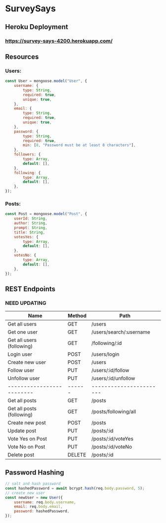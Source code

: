 # SurveySays

## Heroku Deployment

### https://survey-says-4200.herokuapp.com/

## Resources

### Users:

```js
const User = mongoose.model("User", {
	username: {
		type: String,
		required: true,
		unique: true,
	},
	email: {
		type: String,
		required: true,
		unique: true,
	},
	password: {
		type: String,
		required: true,
		min: [8, "Password must be at least 8 characters"],
	},
	followers: {
		type: Array,
		default: [],
	},
	following: {
		type: Array,
		default: [],
	},
});
```

### Posts:

```js
const Post = mongoose.model("Post", {
	userId: String,
	author: String,
	prompt: String,
	title: String,
	votesYes: {
		type: Array,
		default: [],
	},
	votesNo: {
		type: Array,
		default: [],
	},
});
```

## REST Endpoints

### NEED UPDATING

| Name                      | Method | Path                    |
| ------------------------- | ------ | ----------------------- |
| Get all users             | GET    | /users                  |
| Get one user              | GET    | /users/search/:username |
| Get all users (following) | GET    | /following/:id          |
| Login user                | POST   | /users/login            |
| Create new user           | POST   | /users                  |
| Follow user               | PUT    | /users/:id/follow       |
| Unfollow user             | PUT    | /users/:id/unfollow     |
| ------------------------- | ------ | ----------------------- |
| Get all posts             | GET    | /posts                  |
| Get all posts (following) | GET    | /posts/following/all    |
| Create new post           | POST   | /posts                  |
| Update post               | PUT    | /posts/:id              |
| Vote Yes on Post          | PUT    | /posts/:id/voteYes      |
| Vote No on Post           | PUT    | /posts/:id/voteNo       |
| Delete post               | DELETE | /posts/:id              |

## Password Hashing

```js
// salt and hash password
const hashedPassword = await bcrypt.hash(req.body.password, 5);
// create new user
const newUser = new User({
	username: req.body.username,
	email: req.body.email,
	password: hashedPassword,
});
```
